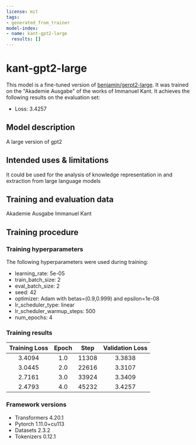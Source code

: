 ```yaml
---
license: mit
tags:
- generated_from_trainer
model-index:
- name: kant-gpt2-large
  results: []
---
```


# kant-gpt2-large

This model is a fine-tuned version of [benjamin/gerpt2-large](https://huggingface.co/benjamin/gerpt2-large). It was trained on the "Akademie Ausgabe" of the works of Immanuel Kant. 
It achieves the following results on the evaluation set:
- Loss: 3.4257

## Model description

A large version of gpt2 

## Intended uses & limitations

It could be used for the analysis of knowledge representation in and extraction from large language models

## Training and evaluation data

Akademie Ausgabe Immanuel Kant

## Training procedure

### Training hyperparameters

The following hyperparameters were used during training:
- learning_rate: 5e-05
- train_batch_size: 2
- eval_batch_size: 2
- seed: 42
- optimizer: Adam with betas=(0.9,0.999) and epsilon=1e-08
- lr_scheduler_type: linear
- lr_scheduler_warmup_steps: 500
- num_epochs: 4

### Training results

| Training Loss | Epoch | Step  | Validation Loss |
|:-------------:|:-----:|:-----:|:---------------:|
| 3.4094        | 1.0   | 11308 | 3.3838          |
| 3.0445        | 2.0   | 22616 | 3.3107          |
| 2.7161        | 3.0   | 33924 | 3.3409          |
| 2.4793        | 4.0   | 45232 | 3.4257          |


### Framework versions

- Transformers 4.20.1
- Pytorch 1.11.0+cu113
- Datasets 2.3.2
- Tokenizers 0.12.1
